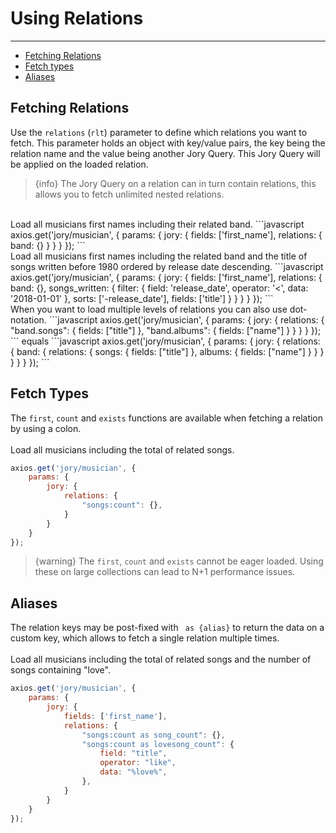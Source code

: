 # Using Relations

---

- [Fetching Relations](#fetching)
- [Fetch types](#fetch-types)
- [Aliases](#aliases)

<a name="fetching"></a>
## Fetching Relations
Use the ```relations``` (```rlt```) parameter to define which relations you want to fetch. This parameter holds an object with key/value pairs, the key being the relation name and the value being another Jory Query. This Jory Query will be applied on the loaded relation.
> {info} The Jory Query on a relation can in turn contain relations, this allows you to fetch unlimited nested relations.
  
<br>
Load all musicians first names including their related band.
```javascript
axios.get('jory/musician', {
    params: {
        jory: {
            fields: ['first_name'],
            relations: {
                band: {}
            }
        }
    }
});
```
<br>
Load all musicians first names including the related band and the title of songs written before 1980 ordered by release date descending.
```javascript
axios.get('jory/musician', {
    params: {
        jory: {
            fields: ['first_name'],
            relations: {
                band: {},
                songs_written: {
                    filter: {
                        field: 'release_date',
                        operator: '<',
                        data: '2018-01-01'
                    },
                    sorts: ['-release_date'],
                    fields: ['title']
                }
            }
        }
    }
});
```
<br>
When you want to load multiple levels of relations you can also use dot-notation.
```javascript
axios.get('jory/musician', {
    params: {
        jory: {
            relations: {
                "band.songs": {
                    fields: ["title"]
                },
                "band.albums": {
                    fields: ["name"]
                }
            }
        }
    }
});
```
equals
```javascript
axios.get('jory/musician', {
    params: {
        jory: {
            relations: {
                band: {
                    relations: {
                        songs: {
                            fields: ["title"]
                        },
                        albums: {
                            fields: ["name"]
                        }
                    }
                }
            }
        }
    }
});
```

<a name="fetch-types"></a>
## Fetch Types
The ```first```, ```count``` and ```exists``` functions are available when fetching a relation by using a colon.  
<br>
Load all musicians including the total of related songs.
```javascript
axios.get('jory/musician', {
    params: {
        jory: {
            relations: {
                "songs:count": {},
            }
        }
    }
});
```

> {warning} The ```first```, ```count``` and ```exists``` cannot be eager loaded. Using these on large collections can lead to N+1 performance issues.

<a name="aliases"></a>
## Aliases
The relation keys may be post-fixed with ``` as {alias}``` to return the data on a custom key, which allows to fetch a single relation multiple times.  
<br>
Load all musicians including the total of related songs and the number of songs containing "love".
```javascript
axios.get('jory/musician', {
    params: {
        jory: {
            fields: ['first_name'],
            relations: {
                "songs:count as song_count": {},
                "songs:count as lovesong_count": {
                    field: "title",
                    operator: "like",
                    data: "%love%",
                },
            }
        }
    }
});
```
